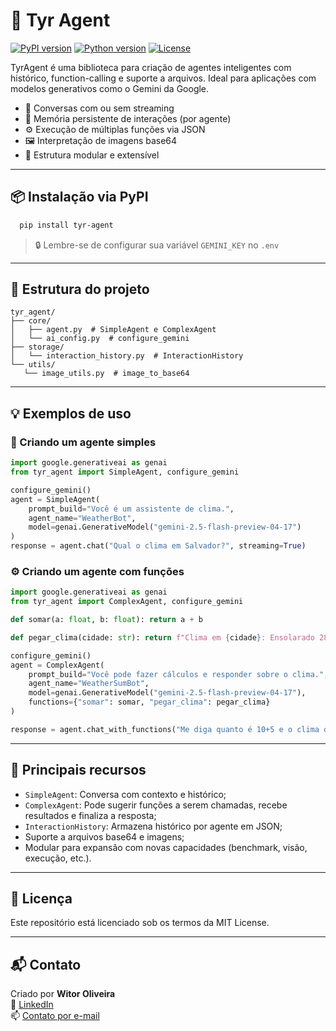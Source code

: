 # 🤖 Tyr Agent

[![PyPI version](https://badge.fury.io/py/tyr-agent.svg)](https://pypi.org/project/tyr-agent/)
[![Python version](https://img.shields.io/badge/python-3.9%2B-blue)](https://www.python.org/)
[![License](https://img.shields.io/badge/license-MIT-green.svg)](LICENSE)

TyrAgent é uma biblioteca para criação de agentes inteligentes com histórico, function-calling e suporte a arquivos. Ideal para aplicações com modelos generativos como o Gemini da Google.

- 💬 Conversas com ou sem streaming
- 🧠 Memória persistente de interações (por agente)
- ⚙️ Execução de múltiplas funções via JSON
- 🖼️ Interpretação de imagens base64
- 🧩 Estrutura modular e extensível

---

## 📦 Instalação via PyPI

```bash
  pip install tyr-agent
```

> 🔒 Lembre-se de configurar sua variável `GEMINI_KEY` no `.env`

---

## 🧩 Estrutura do projeto

```
tyr_agent/
├── core/
│   ├── agent.py  # SimpleAgent e ComplexAgent
│   └── ai_config.py  # configure_gemini
├── storage/
│   └── interaction_history.py  # InteractionHistory
└── utils/
   └── image_utils.py  # image_to_base64
```

---

## 💡 Exemplos de uso

### 📘 Criando um agente simples

```python
import google.generativeai as genai
from tyr_agent import SimpleAgent, configure_gemini

configure_gemini()
agent = SimpleAgent(
    prompt_build="Você é um assistente de clima.",
    agent_name="WeatherBot",
    model=genai.GenerativeModel("gemini-2.5-flash-preview-04-17")
)
response = agent.chat("Qual o clima em Salvador?", streaming=True)
```

### ⚙️ Criando um agente com funções

```python
import google.generativeai as genai
from tyr_agent import ComplexAgent, configure_gemini

def somar(a: float, b: float): return a + b

def pegar_clima(cidade: str): return f"Clima em {cidade}: Ensolarado 28°C"

configure_gemini()
agent = ComplexAgent(
    prompt_build="Você pode fazer cálculos e responder sobre o clima.",
    agent_name="WeatherSumBot",
    model=genai.GenerativeModel("gemini-2.5-flash-preview-04-17"),
    functions={"somar": somar, "pegar_clima": pegar_clima}
)

response = agent.chat_with_functions("Me diga quanto é 10+5 e o clima de São Paulo", streaming=True)
```

---

## 🧠 Principais recursos

- `SimpleAgent`: Conversa com contexto e histórico;
- `ComplexAgent`: Pode sugerir funções a serem chamadas, recebe resultados e finaliza a resposta;
- `InteractionHistory`: Armazena histórico por agente em JSON;
- Suporte a arquivos base64 e imagens;
- Modular para expansão com novas capacidades (benchmark, visão, execução, etc.).

---

## 📄 Licença

Este repositório está licenciado sob os termos da MIT License.

---

## 📬 Contato

Criado por **Witor Oliveira**  
🔗 [LinkedIn](https://www.linkedin.com/in/witoroliveira/)  
📫 [Contato por e-mail](mailto:witoredson@gmail.com)